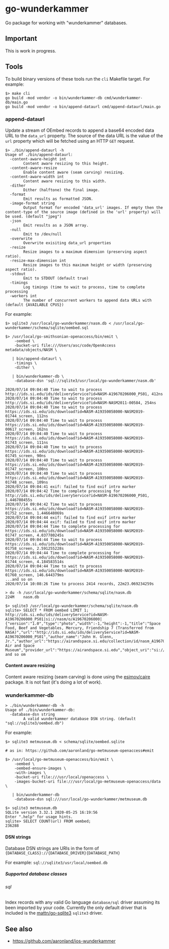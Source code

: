 # go-wunderkammer

Go package for working with "wunderkammer" databases.

## Important

This is work in progress.

## Tools

To build binary versions of these tools run the `cli` Makefile target. For example:

```
$> make cli
go build -mod vendor -o bin/wunderkammer-db cmd/wunderkammer-db/main.go
go build -mod vendor -o bin/append-dataurl cmd/append-dataurl/main.go
```

### append-dataurl

Update a stream of OEmbed records to append a base64 encoded data URL to the `data_url` property. The source of the data URL is the value of the `url` property which will be fetched using an HTTP `GET` request.

```
$> ./bin/append-dataurl -h
Usage of ./bin/append-dataurl:
  -content-aware-height int
    	Content aware resizing to this height.
  -content-aware-resize
    	Enable content aware (seam carving) resizing.
  -content-aware-width int
    	Content aware resizing to this width.
  -dither
    	Dither (halftone) the final image.
  -format
    	Emit results as formatted JSON.
  -image-format string
    	Output format for encoded 'data_url' images. If empty then the content-type of the source image (defined in the 'url' property) will be used. (default "jpeg")
  -json
    	Emit results as a JSON array.
  -null
    	Emit to /dev/null
  -overwrite
    	Overwrite exisiting data_url properties
  -resize
    	Resize images to a maximum dimension (preserving aspect ratio).
  -resize-max-dimension int
    	Resize images to this maximum height or width (preserving aspect ratio).
  -stdout
    	Emit to STDOUT (default true)
  -timings
    	Log timings (time to wait to process, time to complete processing
  -workers int
    	The number of concurrent workers to append data URLs with (default {AVAILABLE CPUS})	
```

For example:

```
$> sqlite3 /usr/local/go-wunderkammer/nasm.db < /usr/local/go-wunderkammer/schema/sqlite/oembed.sql

$> /usr/local/go-smithsonian-openaccess/bin/emit \
	-oembed \
	-bucket-uri file:///Users/asc/code/OpenAccess metadata/objects/NASM \

   | bin/append-dataurl \
	-timings \
	-dither \

   | bin/wunderkammer-db \
	-database-dsn 'sql://sqlite3/usr/local/go-wunderkammer/nasm.db'

2020/07/14 09:04:40 Time to wait to process http://ids.si.edu/ids/deliveryService?id=NASM-A19670206000_PS01, 412ns
2020/07/14 09:04:40 Time to wait to process http://ids.si.edu/ids/deliveryService?id=NASM-NASM2011-00584, 254ns
2020/07/14 09:04:40 Time to wait to process https://ids.si.edu/ids/download?id=NASM-A19350058000-NASM2019-01744_screen, 112ns
2020/07/14 09:04:40 Time to wait to process https://ids.si.edu/ids/download?id=NASM-A19350058000-NASM2019-00617_screen, 162ns
2020/07/14 09:04:40 Time to wait to process https://ids.si.edu/ids/download?id=NASM-A19350058000-NASM2019-01743_screen, 111ns
2020/07/14 09:04:40 Time to wait to process https://ids.si.edu/ids/download?id=NASM-A19350058000-NASM2019-01745_screen, 90ns
2020/07/14 09:04:40 Time to wait to process https://ids.si.edu/ids/download?id=NASM-A19350058000-NASM2019-01747_screen, 100ns
2020/07/14 09:04:40 Time to wait to process https://ids.si.edu/ids/download?id=NASM-A19350058000-NASM2019-01748_screen, 109ns
2020/07/14 09:04:41 exif: failed to find exif intro marker
2020/07/14 09:04:42 Time to complete processing for http://ids.si.edu/ids/deliveryService?id=NASM-A19670206000_PS01, 1.446708455s
2020/07/14 09:04:42 Time to wait to process https://ids.si.edu/ids/download?id=NASM-A19350058000-NASM2019-01752_screen, 1.446648069s
2020/07/14 09:04:44 exif: failed to find exif intro marker
2020/07/14 09:04:44 exif: failed to find exif intro marker
2020/07/14 09:04:44 Time to complete processing for https://ids.si.edu/ids/download?id=NASM-A19350058000-NASM2019-01747_screen, 4.037780245s
2020/07/14 09:04:44 Time to wait to process https://ids.si.edu/ids/download?id=NASM-A19350058000-NASM2019-01758_screen, 2.591255228s
2020/07/14 09:04:44 Time to complete processing for https://ids.si.edu/ids/download?id=NASM-A19350058000-NASM2019-01744_screen, 4.184583514s
2020/07/14 09:04:44 Time to wait to process https://ids.si.edu/ids/download?id=NASM-A19350058000-NASM2019-01760_screen, 146.644379ms
...and so on
2020/07/14 10:08:26 Time to process 2414 records, 22m23.069234259s

> du -h /usr/local/go-wunderkammer/schema/sqlite/nasm.db
224M	nasm.db

$> sqlite3 /usr/local/go-wunderkammer/schema/sqlite/nasm.db
sqlite> SELECT * FROM oembed LIMIT 1;
http://ids.si.edu/ids/deliveryService?id=NASM-A19670206000_PS01|si://nasm/o/A19670206000|{"version":"1.0","type":"photo","width":-1,"height":-1,"title":"Space Food, Beef and Vegetables, Mercury, Friendship 7 (Transferred from NASA)","url":"http://ids.si.edu/ids/deliveryService?id=NASM-A19670206000_PS01","author_name":"John H. Glenn, Jr.","author_url":"https://airandspace.si.edu/collection/id/nasm_A19670206000","provider_name":"National Air and Space Museum","provider_url":"https://airandspace.si.edu","object_uri":"si://nasm/o/A19670206000","data_url":"data:image/jpeg;base64,R0lGODlhTgTQB4cAAAAAAAAARAAAiAAAzABEAA... and so om
```

#### Content aware resizing

Content aware resizing (seam carving) is done using the [esimov/caire](https://github.com/esimov/caire) package. It is not fast (it's doing a lot of work).

### wunderkammer-db

```
> ./bin/wunderkammer-db -h
Usage of ./bin/wunderkammer-db:
  -database-dsn string
    	A valid wunderkammer database DSN string. (default "sql://sqlite3/oembed.db")
```

For example:

```
$> sqlite3 metmuseum.db < schema/sqlite/oembed.sqlite

# as in: https://github.com/aaronland/go-metmuseum-openaccess#emit

$> /usr/local/go-metmuseum-openaccess/bin/emit \
	-oembed \
	-oembed-ensure-images \
	-with-images \
	-bucket-uri file:///usr/local/openaccess \
	-images-bucket-uri file:///usr/local/go-metmuseum-openaccess/data \

   | bin/wunderkammer-db
   	-database-dsn sql:///usr/local/go-wunderkammer/metmuseum.db

$> sqlite3 metmuseum.db 
SQLite version 3.32.1 2020-05-25 16:19:56
Enter ".help" for usage hints.
sqlite> SELECT COUNT(url) FROM oembed;
236288
```

#### DSN strings

Database DSN strings are URIs in the form of `{DATABASE_CLASS}://{DATABASE_DRIVER}{DATABASE_PATH}`

For example: `sql://sqlite3/usr/local/oembed.db`

##### Supported database classes

###### sql

Index records with any valid Go language `database/sql` driver assuming its been imported by your code. Currently the only default driver that is included is the [mattn/go-sqlite3](https://github.com/mattn/go-sqlite3) `sqlite3` driver.

## See also

* https://github.com/aaronland/ios-wunderkammer